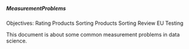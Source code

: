 ##### MeasurementProblems

Objectives:
Rating Products
Sorting Products
Sorting Review
EU Testing

This document is about some common measurement problems in data science.

